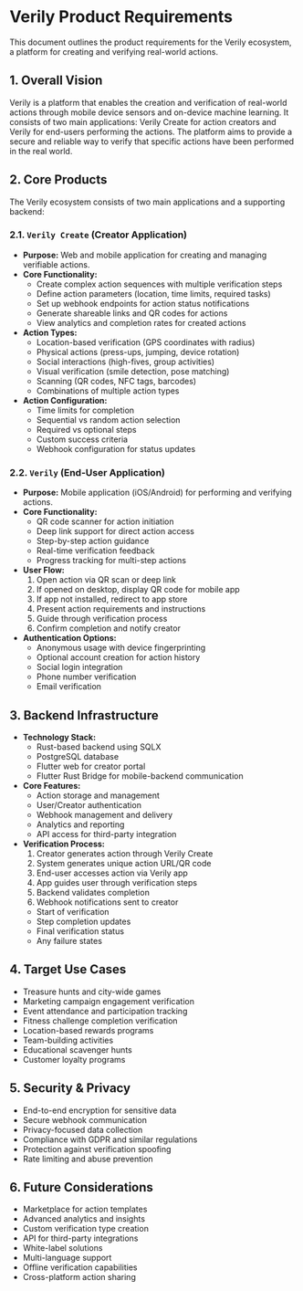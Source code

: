 # Verily Product Requirements

This document outlines the product requirements for the Verily ecosystem, a platform for creating and verifying real-world actions.

## 1. Overall Vision

Verily is a platform that enables the creation and verification of real-world actions through mobile device sensors and on-device machine learning. It consists of two main applications: Verily Create for action creators and Verily for end-users performing the actions. The platform aims to provide a secure and reliable way to verify that specific actions have been performed in the real world.

## 2. Core Products

The Verily ecosystem consists of two main applications and a supporting backend:

### 2.1. `Verily Create` (Creator Application)

- **Purpose:** Web and mobile application for creating and managing verifiable actions.
- **Core Functionality:**
  - Create complex action sequences with multiple verification steps
  - Define action parameters (location, time limits, required tasks)
  - Set up webhook endpoints for action status notifications
  - Generate shareable links and QR codes for actions
  - View analytics and completion rates for created actions
- **Action Types:**
  - Location-based verification (GPS coordinates with radius)
  - Physical actions (press-ups, jumping, device rotation)
  - Social interactions (high-fives, group activities)
  - Visual verification (smile detection, pose matching)
  - Scanning (QR codes, NFC tags, barcodes)
  - Combinations of multiple action types
- **Action Configuration:**
  - Time limits for completion
  - Sequential vs random action selection
  - Required vs optional steps
  - Custom success criteria
  - Webhook configuration for status updates

### 2.2. `Verily` (End-User Application)

- **Purpose:** Mobile application (iOS/Android) for performing and verifying actions.
- **Core Functionality:**
  - QR code scanner for action initiation
  - Deep link support for direct action access
  - Step-by-step action guidance
  - Real-time verification feedback
  - Progress tracking for multi-step actions
- **User Flow:**
  1. Open action via QR scan or deep link
  2. If opened on desktop, display QR code for mobile app
  3. If app not installed, redirect to app store
  4. Present action requirements and instructions
  5. Guide through verification process
  6. Confirm completion and notify creator
- **Authentication Options:**
  - Anonymous usage with device fingerprinting
  - Optional account creation for action history
  - Social login integration
  - Phone number verification
  - Email verification

## 3. Backend Infrastructure

- **Technology Stack:**
  - Rust-based backend using SQLX
  - PostgreSQL database
  - Flutter web for creator portal
  - Flutter Rust Bridge for mobile-backend communication
- **Core Features:**
  - Action storage and management
  - User/Creator authentication
  - Webhook management and delivery
  - Analytics and reporting
  - API access for third-party integration
- **Verification Process:**
  1. Creator generates action through Verily Create
  2. System generates unique action URL/QR code
  3. End-user accesses action via Verily app
  4. App guides user through verification steps
  5. Backend validates completion
  6. Webhook notifications sent to creator
  - Start of verification
  - Step completion updates
  - Final verification status
  - Any failure states

## 4. Target Use Cases

- Treasure hunts and city-wide games
- Marketing campaign engagement verification
- Event attendance and participation tracking
- Fitness challenge completion verification
- Location-based rewards programs
- Team-building activities
- Educational scavenger hunts
- Customer loyalty programs

## 5. Security & Privacy

- End-to-end encryption for sensitive data
- Secure webhook communication
- Privacy-focused data collection
- Compliance with GDPR and similar regulations
- Protection against verification spoofing
- Rate limiting and abuse prevention

## 6. Future Considerations

- Marketplace for action templates
- Advanced analytics and insights
- Custom verification type creation
- API for third-party integrations
- White-label solutions
- Multi-language support
- Offline verification capabilities
- Cross-platform action sharing

